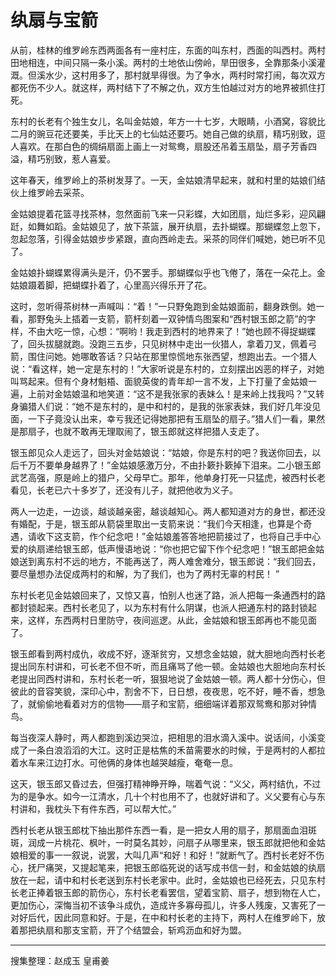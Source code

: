 # 纨扇与宝箭

从前，桂林的维罗岭东西两面各有一座村庄，东面的叫东村，西面的叫西村。两村田地相连，中间只隔一条小溪。两村的土地依山傍岭，旱田很多，全靠那条小溪灌溉。但溪水少，这村用多了，那村就旱得很。为了争水，两村时常打闹，每次双方都死伤不少人。就这样，两村结下了不解之仇，双方生怕越过对方的地界被抓住打死。

东村的长老有个独生女儿，名叫金姑娘，年方一十七岁，大眼睛，小酒窝，容貌比二月的豌豆花还要美，手比天上的七仙姑还要巧。她自己做的纨扇，精巧别致，逗人喜欢。在那白色的绸绢扇面上画上一对鸳鸯，扇股还吊着玉扇坠，扇子芳香四溢，精巧别致，惹人喜爱。

这年春天，维罗岭上的茶树发芽了。一天，金姑娘清早起来，就和村里的姑娘们结伙上维罗岭去采茶。

金姑娘提着花篮寻找茶林，忽然面前飞来一只彩蝶，大如团扇，灿烂多彩，迎风翩跹，如舞如蹈。金姑娘见了，放下茶篮，展开纨扇，去扑蝴蝶。那蝴蝶忽上忽下，忽起忽落，引得金姑娘步步紧跟，直向西岭走去。采茶的同伴们喊她，她已听不见了。

金姑娘扑蝴蝶累得满头是汗，仍不罢手。那蝴蝶似乎也飞倦了，落在一朵花上。金姑娘蹑着脚，把蝴蝶扑着了，心里高兴得乐开了花。

这时，忽听得茶树林一声喊叫：“着！”一只野兔跑到金姑娘面前，翻身跌倒。她一看，那野兔头上插着一支箭，箭杆刻着一双钟情鸟图案和“西村银玉郎之箭”的字样，不由大吃一惊，心想：“啊哟！我走到西村的地界来了！”她也顾不得捉蝴蝶了，回头拔腿就跑。没跑三五步，只见树林中走出一伙猎人，拿着刀叉，佩着弓箭，围住问她。她哪敢答话？只站在那里惊慌地东张西望，想跑出去。一个猎人说：“看这样，她一定是东村的！”大家听说是东村的，立刻摆出凶恶的样子，对她叫骂起来。但有个身材魁梧、面貌英俊的青年却一言不发，上下打量了金姑娘一遍，上前对金姑娘温和地笑道：“这不是我张家的表妹么！是来岭上找我吗？”又转身骗猎人们说：“她不是东村的，是中和村的，是我的张家表妹，我们好几年没见面，一下子竟没认出来，幸亏我还记得她那把有玉扇坠的扇子。”猎人们一看，果然是那扇子，也就不敢再无理取闹了，银玉郎就这样把猎人支走了。

银玉郎见众人走远了，回头对金姑娘说：“姑娘，你是东村的吧？我送你回去，以后千万不要单身越界了！”金姑娘感激万分，不由扑簌扑簌掉下泪来。二小银玉郎武艺高强，原是岭上的猎户，父母早亡。那年，他单身打死一只猛虎，被西村长老看见，长老已六十多岁了，还没有儿子，就把他收为义子。

两人一边走，一边谈，越谈越亲密，越谈越知心。两人都知道对方的身世，都还没有婚配，于是，银玉郎从箭袋里取出一支箭来说：“我们今天相逢，也算是个奇遇，请收下这支箭，作个纪念吧！”金姑娘羞答答地把箭接过了，也将自己手中心爱的纨扇递给银玉郎，低声慢语地说：“你也把它留下作个纪念吧！”银玉郎把金姑娘送到离东村不远的地方，不能再送了，两人难舍难分，银玉郎说：“我们回去，要尽量想办法促成两村的和解，为了我们，也为了两村无辜的村民！
”

东村长老见金姑娘回来了，又惊又喜，怕别人也迷了路，派人把每一条通西村的路都封锁起来。西村长老见了，以为东村有什么阴谋，也派人把通东村的路封锁起来，这样，东西两村日里防守，夜间巡逻。从此，金姑娘和银玉郎再也不能见面了。

银玉郎看到两村成仇，收成不好，逐渐贫穷，又想念金姑娘，就大胆地向西村长老提出同东村讲和，可长老不但不听，而且痛骂了他一顿。金姑娘也大胆地向东村长老提出同西村讲和，东村长老一听，狠狠地说了金姑娘一顿。两人都十分伤心，但彼此的音容笑貌，深印心中，割舍不下，日日想，夜夜思，吃不好，睡不香，想急了，就偷偷地看着对方的信物——扇子和宝箭，细细端详着那双鸳鸯和那对钟情鸟。

每当夜深人静时，两人都跑到溪边哭泣，把相思的泪水滴入溪中。说话间，小溪变成了一条白浪滔滔的大江。这时正是枯焦的禾苗需要水的时候，于是两村的人都拉着水车来江边打水。可他俩的身体也越哭越瘦，奄奄一息。

这天，银玉郎又昏过去，但强打精神睁开睁，喘着气说：“义父，两村结仇，不过为的是争水。如今一江清水，几十个村也用不了，也就好讲和了。义父要有心与东村讲和，我枕头下有件东西，可以帮大忙。”

西村长老从银玉郎枕下抽出那件东西一看，是一把女人用的扇子，那扇面血泪斑斑，润成一片桃花、枫叶，一时莫名其妙，问扇子从哪里来，银玉郎就把他和金姑娘相爱的事一一叙说，说罢，大叫几声“和好！和好！”就断气了。西村长老好不伤心，抚尸痛哭，又提起笔来，把银玉郎临死说的话写成书信一封，和金姑娘的纨扇放在一起，请中和村长老送到东村长老家中。此时，金姑娘也已经死去，只见东村长老正捧着银玉郎的箭伤心，东村长老看罢信，望着宝箭、扇子，想到物在人亡，更加伤心，深悔当初不该争斗成仇，造成许多寡母孤儿，许多人残废，又害死了一对好后代，因此同意和好。于是，在中和村长老的主持下，两村人在维罗岭下，放着那把纨扇和那支宝箭，开了个结盟会，斩鸡沥血和好为盟。

---

搜集整理：赵成玉 皇甫姜
